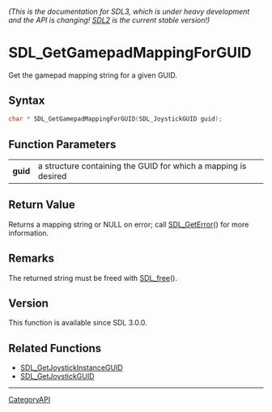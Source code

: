###### (This is the documentation for SDL3, which is under heavy development and the API is changing! [SDL2](https://wiki.libsdl.org/SDL2/) is the current stable version!)
# SDL_GetGamepadMappingForGUID

Get the gamepad mapping string for a given GUID.

## Syntax

```c
char * SDL_GetGamepadMappingForGUID(SDL_JoystickGUID guid);

```

## Function Parameters

|              |                                                                |
| ------------ | -------------------------------------------------------------- |
| **guid**     | a structure containing the GUID for which a mapping is desired |

## Return Value

Returns a mapping string or NULL on error; call
[SDL_GetError](SDL_GetError.md)() for more information.

## Remarks

The returned string must be freed with [SDL_free](SDL_free.md)().

## Version

This function is available since SDL 3.0.0.

## Related Functions

* [SDL_GetJoystickInstanceGUID](SDL_GetJoystickInstanceGUID.md)
* [SDL_GetJoystickGUID](SDL_GetJoystickGUID.md)

----
[CategoryAPI](CategoryAPI.md)

